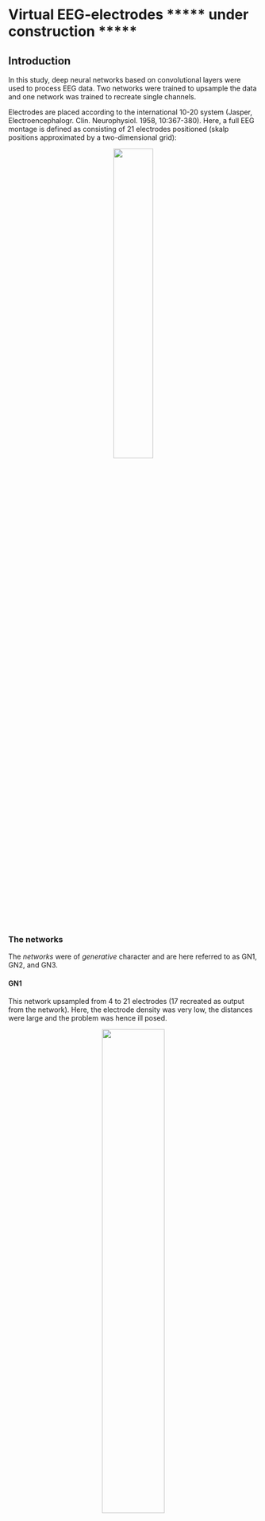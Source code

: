 # Virtual EEG-electrodes ***** under construction *****

## Introduction

In this study, deep neural networks based on convolutional layers were used to process EEG data. Two networks were trained to upsample the data and one network was trained to recreate single channels.

Electrodes are placed according to the international 10-20 system (Jasper, Electroencephalogr. Clin. Neurophysiol. 1958, 10:367-380). Here, a full EEG montage is defined  as consisting of 21 electrodes positioned (skalp positions approximated by a two-dimensional grid):

<p align="center">
<img src="https://github.com/Svanteberg/Virtual-EEG-electrodes/blob/master/images/10-20.png" width="40%">
</p>

### The networks

The *networks* were of *generative* character and are here referred to as GN1, GN2, and GN3.

#### GN1

This network upsampled from 4 to 21 electrodes (17 recreated as output from the network). Here, the electrode density was very low, the distances were large and the problem was hence ill posed.

<p align="center">
<img src="https://github.com/Svanteberg/Virtual-EEG-electrodes/blob/master/images/10-20_4-17.png" width="50%">
</p>

#### GN2

This network upsampled from 14 to 21 electrodes (7 recreated as output from the network). For this case, the electrode density was higher, the electrodes had an even distribution and the recreated values lay within a field of known values (in reality, the density decreases in radial direction due to the spherical geometry). The conditions for finding a solution for the problem was thus more favorable.

<p align="center">
<img src="https://github.com/Svanteberg/Virtual-EEG-electrodes/blob/master/images/10-20_14-7.png" width="50%">
</p>

#### GN3

This network recreated the value of any one blocked channel. The signal of the blocked channel was replaced by low amplitude white noise. In addition to recreating the signal, the network therefore also had to learn to detect which channel was missing.

<p align="center">
<img src="https://github.com/Svanteberg/Virtual-EEG-electrodes/blob/master/images/movie_gn3.gif" width="50%">
</p>

An example of the training progression for GN1 of the first 0 to 200 examples is given below. The original signal is in red and the recreated is in blue.

<img src="https://github.com/Svanteberg/Virtual-EEG-electrodes/blob/master/images/movie.gif" width="110%">

## Data

The EEG data from the published database created at the Temple University Hospital (TUH), Philadelphia (Obeid & Picone, Frontiers of neuroscience 2016, 10:1-5) was used for this study. The TUH EEG Corpus (v1.1.0) with average reference was used (downloaded during 17-21 January 2019).

The Python library ‘pyEDFlib’ (Nahrstaedt & Lee-Messer, https://github.com/holgern/pyedflib) was used to extract EEG data. A total of 11,163 recordings (roughly 5,144 hours, from 1,385 subjects) with duration > 300 seconds and sampled at 256 Hz was extracted from the data set. The data was bandpass filtered between 0.3 Hz and 40 Hz using second-degree Butterworth filters. A 60 Hz notch filter was used to remove residual AC-noise. Filtering was applied with zero phase shift.

### Data organisation

*The developed scripts require that the data is organized in a specific way. This will likely be the hardest problem for anyone attempting to use the scripts, and it will probably save time to instead modify them to accommodate your own data structure.*

The data was organized with each subject having a folder containing one or more of their respective EEG recordings. All EEGs in each folder were divided into numpy files of 10 s epochs and numbered in consecutive order. 

<p align="center">
<img src="https://github.com/Svanteberg/Virtual-EEG-electrodes/blob/master/images/data_architecture.png" width="75%">
</p>

Two lists mapping the numpy files to the subjects and EEG recordings were created. A subject list:

```
    [subject id 0, subject id 1, ..., subject id n]
```

An index list for the numpy files:

```
    (subject id 0 ->) [[[[start EEG 1,end EEG 1],[start EEG 2,end EEG 2],...,[start EEG p,end EEG p]],
    (subject id 1 ->) [[start EEG 1,end EEG 1],[start EEG 2,end EEG 2],...,[start EEG q,end EEG q]],
                        .
                        .
                        .
    (subject id n ->) [[start EEG 1,end EEG 1],[start EEG 2,end EEG 2],...,[start EEG r,end EEG r]]]]
```

e.g.

```
    subject_list = ['00000000','00000032', ...,'00013453']
    
    index_list = [[[0,121],[122,205]],
                [[0,93],[94,303],[304,511],[512,789]],
                    .
                    .
                    .
                [[0,64],[65,247],[248,388],[389,601]]]
```

so that each row in the index list corresponds to a subject and the numbers in each bracket correspond to the start and end of an EEG recording. *In hindsight, a better option may be to store each recording in individual folders. This would reduce the risk of accidently concatenate files from different recordings due to programming errors or faulty information in the index file.*

#### Data format
Each EEG example that the networks process were 10 s in duration, or 2560 samples. The numpy files hence had the size (21,2560). The electrode order must be: FP1, F7 ,T3, T5, Fp2, F8, T4, T6, F3, C3, P3, O1, F4, C4, P4, O2, A1, A2, FZ, CZ, PZ.

#### Data split
The data was split in a 80, 10 and 10 percent distribution for training, validation and testing. The distribution was with regard to the number of subjects to keep the data sets disjoint.

## Network architecture

The network analyzed temporal and spatial dimensions separately. First, a series of convolutional layers analyzed the data for temporal features. Second, all electrodes were analyzed using a convolutional layer with kernel size equal to the number of electrodes, followed by upsampling to the correct number of electrodes by a convolutional transpose layer. Third, convolutional transpose layers assembles the signals. Fourth the network ends with a convolutional layer that merges all filters. LeakyReLU activations follow most convolutional layers.

For example, the structure of GN1 was:

Temporal encoder block:
```
    def conv(self,x):
        # convolutional block
        for i in range(4):
            x = Conv2D(filters = 32*2**i, kernel_size = (1, 3), strides = (1, 2), padding = 'same')(x)
            x = LeakyReLU(alpha = 0.2)(x)
        return x
```

Spatial analysis:
```
        x = Conv2D(1024, kernel_size = (4, 1), strides = 1, padding = 'valid')(x)
        x = LeakyReLU(alpha = 0.2)(x)
        x = Conv2DTranspose(filters = 256, kernel_size = (17, 1), strides = 1, padding = 'valid')(x)
        x = LeakyReLU(alpha = 0.2)(x)
```

Temporal decoder
```
    def deconv(self,x):
        # deconvolutional block
        for i in range(self.layers):
            x = Conv2DTranspose(filters = 32*2**(3 - i), kernel_size = (1, 3), strides = (1, 2), padding = 'same')(x)
            if i != 3:
                x = LeakyReLU(alpha = 0.2)(x)
        return x
```

Assembled network:
```
    def generator_model(self):
        input_eeg = Input(shape = (4,2560,1))
        # temporal encoder
        x = self.conv(input_eeg)
        # spatial analysis
        x = Conv2D(1024, kernel_size = (4, 1), strides = 1, padding = 'valid')(x)
        x = LeakyReLU(alpha = 0.2)(x)
        x = Conv2DTranspose(filters = 256, kernel_size = (17, 1), strides = 1, padding = 'valid')(x)
        x = LeakyReLU(alpha = 0.2)(x)
        # temporal decoder
        x = self.deconv(x)
        # merging all filters
        x = Conv2D(1,kernel_size = (1, 1), strides = 1)(x)
        return Model(inputs = input_eeg, outputs = x, name = 'generator')
```


## Training schedule

An epoch fo training was defined as training with one example from each subject in the training set. For each epoch of training, the training order of the subjects were randomized

<p align="center">
<img src="https://github.com/Svanteberg/Virtual-EEG-electrodes/blob/master/images/subjects_rand_ord.png" width="100%">
</p>

and the network was trained with one example from each subject. For each subject and training epoch, the EEG recordings were given a random order.

<p align="center">
<img src="https://github.com/Svanteberg/Virtual-EEG-electrodes/blob/master/images/eeg_rand_ord.png" width="65%">
</p>

A start position in the first EEG was randomly chosen by first randomly choosing a numpy file and then a random start position within the file. This way of drawing examples resulted in 10 s intervals overlapping two 10 s numpy files. These two files were loaded and concatenated, the example could then be extracted.

<p align="center">
<img src="https://github.com/Svanteberg/Virtual-EEG-electrodes/blob/master/images/file_concat.png" width="35%">
</p>

The motivation for this was to allow for a variation in the training data to counteract overfitting, compared to using non-overlapping static 10 s examples. Given the realtively large total amount of data, it was not feasable to load all data and store it in the primary memory. Using 10 s instead of whole recordings hence allowed for faster loading times and more varied training content.

If the amplitude was between -500 and 500 µV, the example was accepted and used for training. If not, a new starting position in the recording was randomly chosen and the new example was checked for amplitude. This was repeated up to 100 times. If all 100 examples of that recording were rejected, the same procedure was performed for the next recording, and so on. If all examples of all recordings of a subject were rejected, no training took place that epoch for that specific subject.

